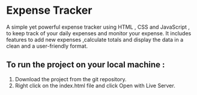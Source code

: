 # Expense Tracker

A simple yet powerful expense tracker using HTML , CSS and  JavaScript , to keep track of your daily expenses and monitor your expense. It includes features to add new expenses ,calculate totals and display the data in a clean and a user-friendly format.


## To run the project on your local machine :

1. Download the project from the git repository.
2. Right click on the index.html file and click Open with Live Server.
